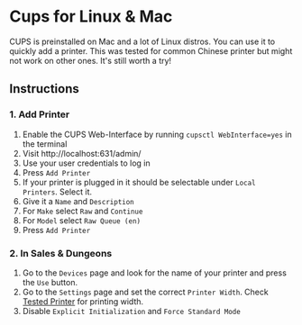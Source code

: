 # Cups for Linux & Mac

CUPS is preinstalled on Mac and a lot of Linux distros. You can use it to quickly add a printer. This was tested for common Chinese printer but might not work on other ones. It's still worth a try!

## Instructions

### 1. Add Printer

1. Enable the CUPS Web-Interface by running ``cupsctl WebInterface=yes`` in the terminal
2. Visit http://localhost:631/admin/
3. Use your user credentials to log in
4. Press ``Add Printer``
5. If your printer is plugged in it should be selectable under ``Local Printers``. Select it.
6. Give it a ``Name`` and ``Description``
7. For ``Make`` select ``Raw`` and ``Continue``
8. For ``Model`` select ``Raw Queue (en)``
9. Press ``Add Printer``

### 2. In Sales & Dungeons

1. Go to the ``Devices`` page and look for the name of your printer and press the ``Use`` button.
2. Go to the ``Settings`` page and set the correct ``Printer Width``. Check [Tested Printer](/docs/printer/models) for printing width.
3. Disable ``Explicit Initialization`` and ``Force Standard Mode``